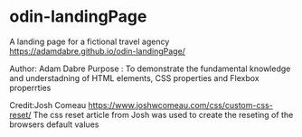 # odin-landingPage

A landing page for a fictional travel agency
https://adamdabre.github.io/odin-landingPage/

Author: Adam Dabre
Purpose : To demonstrate the fundamental knowledge and understadning of HTML elements, CSS properties and Flexbox properrties

Credit:Josh Comeau
https://www.joshwcomeau.com/css/custom-css-reset/
The css reset article from Josh was used to create the reseting of the browsers default values
